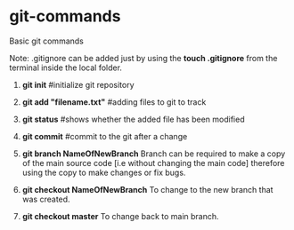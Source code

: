 # git-commands

Basic git commands

Note:
.gitignore can be added just by using the <b>touch .gitignore</b> from the terminal inside the local folder.

1) <b>git init</b> #initialize git repository

2) <b>git add "filename.txt"</b> #adding files to git to track

3) <b>git status</b> #shows whether the added file has been modified

4) <b>git commit</b> #commit to the git after a change

5) <b>git branch NameOfNewBranch</b> Branch can be required to make a copy of the main source code [i.e without changing the main code] therefore using the copy to make changes or fix bugs.

6) <b>git checkout NameOfNewBranch</b> To change to the new branch that was created.

7) <b>git checkout master</b> To change back to main branch.




